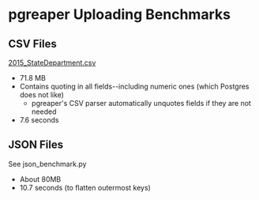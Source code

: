 pgreaper Uploading Benchmarks
==============================

## CSV Files

[2015_StateDepartment.csv](https://github.com/vincentlaucsb/csv-data/blob/58e5e4f7100737820f649ef600ff4fdf1a880fbb/real_data/2015_StateDepartment.csv)
 * 71.8 MB
 * Contains quoting in all fields--including numeric ones (which Postgres does not like)
   * pgreaper's CSV parser automatically unquotes fields if they are not needed
 * 7.6 seconds
 
## JSON Files

See json_benchmark.py
 * About 80MB
 * 10.7 seconds (to flatten outermost keys)